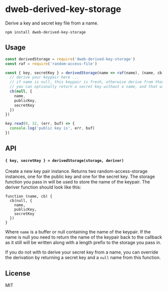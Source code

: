 # dweb-derived-key-storage

Derive a key and secret key file from a name.

```
npm install dweb-derived-key-storage
```

## Usage

``` js
const derivedStorage = require('dweb-derived-key-storage')
const raf = require('random-access-file')

const { key, secretKey } = derivedStorage(name => raf(name), (name, cb) => {
  // derive your keypair here ...
  // if name is null, this keypair is fresh, otherwise derive from that name
  // you can optionally return a secret key without a name, and that will be stored instead.
  cb(null, {
    name,
    publicKey,
    secretKey
  })
})

key.read(0, 32, (err, buf) => {
  console.log('public key is', err, buf)
})
```

## API

#### `{ key, secretKey } = derivedStorage(storage, deriver)`

Create a new key pair instance. Returns two random-access-storage instances, one for the public key and one for the secret key.
The storage function you pass in will be used to store the name of the keypair. The deriver function should look like this:

```
function (name, cb) {
  cb(null, {
    name,
    publicKey,
    secretKey
  })
}
```

Where `name` is a buffer or null containing the name of the keypair. If the name is null you need to return the name of the keypair
back to the callback as it still will be written along with a length prefix to the storage you pass in.

If you do not with to derive your secret key from a name, you can override the derivation by returning a secret key and a `null`
name from this function.

## License

MIT
